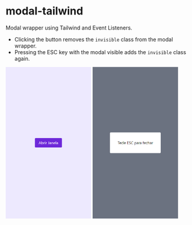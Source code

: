 # modal-tailwind
Modal wrapper using Tailwind and Event Listeners.

- Clicking the button removes the `invisible` class from the modal wrapper.
- Pressing the ESC key with the modal visible adds the `invisible` class again.

<p>
  <img src='./.github/modal-closed.png' width='45%'/>
  <img src='./.github/modal-opened.png' width='45%'/>
</p>
